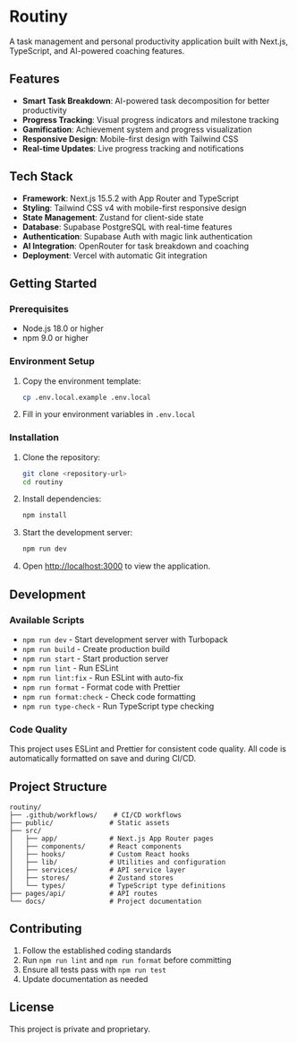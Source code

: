# Routiny

A task management and personal productivity application built with Next.js, TypeScript, and AI-powered coaching features.

## Features

- **Smart Task Breakdown**: AI-powered task decomposition for better productivity
- **Progress Tracking**: Visual progress indicators and milestone tracking  
- **Gamification**: Achievement system and progress visualization
- **Responsive Design**: Mobile-first design with Tailwind CSS
- **Real-time Updates**: Live progress tracking and notifications

## Tech Stack

- **Framework**: Next.js 15.5.2 with App Router and TypeScript
- **Styling**: Tailwind CSS v4 with mobile-first responsive design
- **State Management**: Zustand for client-side state
- **Database**: Supabase PostgreSQL with real-time features
- **Authentication**: Supabase Auth with magic link authentication
- **AI Integration**: OpenRouter for task breakdown and coaching
- **Deployment**: Vercel with automatic Git integration

## Getting Started

### Prerequisites

- Node.js 18.0 or higher
- npm 9.0 or higher

### Environment Setup

1. Copy the environment template:
   ```bash
   cp .env.local.example .env.local
   ```

2. Fill in your environment variables in `.env.local`

### Installation

1. Clone the repository:
   ```bash
   git clone <repository-url>
   cd routiny
   ```

2. Install dependencies:
   ```bash
   npm install
   ```

3. Start the development server:
   ```bash
   npm run dev
   ```

4. Open [http://localhost:3000](http://localhost:3000) to view the application.

## Development

### Available Scripts

- `npm run dev` - Start development server with Turbopack
- `npm run build` - Create production build
- `npm run start` - Start production server
- `npm run lint` - Run ESLint
- `npm run lint:fix` - Run ESLint with auto-fix
- `npm run format` - Format code with Prettier
- `npm run format:check` - Check code formatting
- `npm run type-check` - Run TypeScript type checking

### Code Quality

This project uses ESLint and Prettier for consistent code quality. All code is automatically formatted on save and during CI/CD.

## Project Structure

```
routiny/
├── .github/workflows/    # CI/CD workflows
├── public/              # Static assets
├── src/
│   ├── app/             # Next.js App Router pages
│   ├── components/      # React components
│   ├── hooks/           # Custom React hooks
│   ├── lib/             # Utilities and configuration
│   ├── services/        # API service layer
│   ├── stores/          # Zustand stores
│   └── types/           # TypeScript type definitions
├── pages/api/           # API routes
└── docs/                # Project documentation
```

## Contributing

1. Follow the established coding standards
2. Run `npm run lint` and `npm run format` before committing
3. Ensure all tests pass with `npm run test`
4. Update documentation as needed

## License

This project is private and proprietary.
